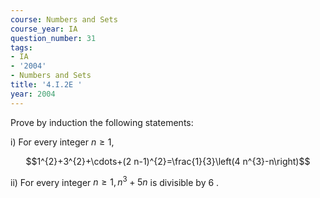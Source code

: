 ```yaml
---
course: Numbers and Sets
course_year: IA
question_number: 31
tags:
- IA
- '2004'
- Numbers and Sets
title: '4.I.2E '
year: 2004
---
```



Prove by induction the following statements:

i) For every integer $n \geq 1$,

$$1^{2}+3^{2}+\cdots+(2 n-1)^{2}=\frac{1}{3}\left(4 n^{3}-n\right)$$

ii) For every integer $n \geq 1, n^{3}+5 n$ is divisible by 6 .
